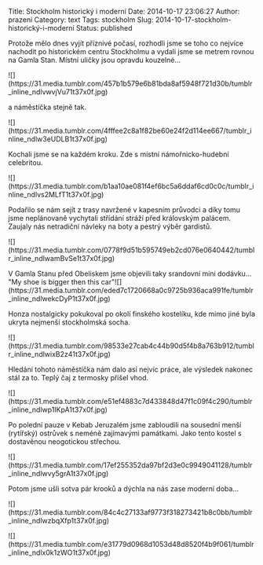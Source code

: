 Title: Stockholm historický i moderní
Date: 2014-10-17 23:06:27
Author: prazeni
Category: text
Tags: stockholm
Slug: 2014-10-17-stockholm-historický-i-moderní
Status: published

Protože mělo dnes vyjít příznivé počasí, rozhodli jsme se toho co
nejvíce nachodit po historickém centru Stockholmu a vydali jsme se
metrem rovnou na Gamla Stan. Místní uličky jsou opravdu kouzelné...

</p>
![](https://31.media.tumblr.com/457b1b579e6b81bda8af5948f721d30b/tumblr_inline_ndlvwvjVu71t37x0f.jpg)

</p>
</p>
a náměstíčka stejně tak.

</p>
![](https://31.media.tumblr.com/4fffee2c8a1f82be60e24f2d114ee667/tumblr_inline_ndlw3eUDLB1t37x0f.jpg)

</p>
</p>
Kochali jsme se na každém kroku. Zde s místní námořnicko-hudební
celebritou.

</p>
![](https://31.media.tumblr.com/b1aa10ae081f4ef6bc5a6ddaf6cd0c0c/tumblr_inline_ndlvs2MLfT1t37x0f.jpg)

</p>
</p>
Podařilo se nám sejít z trasy navržené v kapesním průvodci a díky tomu
jsme neplánovaně vychytali střídání stráží před královským palácem.
Zaujaly nás netradiční návleky na boty a pestrý výběr gardistů.

</p>
![](https://31.media.tumblr.com/0778f9d51b595749eb2cd076e0640442/tumblr_inline_ndlwamBvSe1t37x0f.jpg)

</p>
</p>
V Gamla Stanu před Obeliskem jsme objevili taky srandovní mini
dodávku... "My shoe is bigger then this
car"![](https://31.media.tumblr.com/eded7c1720668a0c9725b936aca991fe/tumblr_inline_ndlwekcDyP1t37x0f.jpg)

</p>
</p>
Honza nostalgicky pokukoval po okolí finského kostelíku, kde mimo jiné
byla ukryta nejmenší stockholmská socha.

</p>
![](https://31.media.tumblr.com/98533e27cab4c44b90d5f4b8a763b912/tumblr_inline_ndlwixB2z41t37x0f.jpg)

</p>
Hledání tohoto náměstíčka nám dalo asi nejvíc práce, ale výsledek
nakonec stál za to. Teplý čaj z termosky přišel vhod.

</p>
![](https://31.media.tumblr.com/e51ef4883c7d433848d47f1c09f4c290/tumblr_inline_ndlwp1IKpA1t37x0f.jpg)

</p>
Po polední pauze v Kebab Jeruzalém jsme zabloudili na sousední menší
(rytířský) ostrůvek s neméně zajímavými památkami. Jako tento kostel s
dostavěnou neogotickou střechou.

</p>
![](https://31.media.tumblr.com/17ef255352da97bf2d3e0c9949041128/tumblr_inline_ndlwvy5grA1t37x0f.jpg)

</p>
</p>
Potom jsme ušli sotva pár krooků a dýchla na nás zase moderní doba...

</p>
![](https://31.media.tumblr.com/84c4c27133af9773f318273421b8c0bb/tumblr_inline_ndlwzbqXfp1t37x0f.jpg)

</p>
![](https://31.media.tumblr.com/e31779d0968d1053d48d8520f4b9f061/tumblr_inline_ndlx0k1zWO1t37x0f.jpg)

</p>
</p>
</p>
</p>
</p>
</p>

